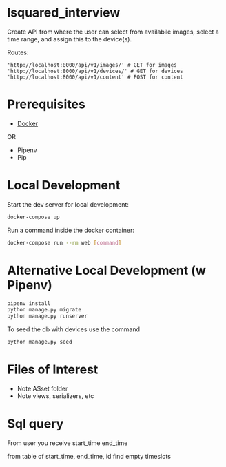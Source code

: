 # lsquared_interview

Create API from where the user can select from availabile images, select a time range, and assign this to the device(s).

Routes:

```(python)
'http://localhost:8000/api/v1/images/' # GET for images
'http://localhost:8000/api/v1/devices/' # GET for devices
'http://localhost:8000/api/v1/content' # POST for content
```

# Prerequisites

- [Docker](https://docs.docker.com/docker-for-mac/install/)

OR

- Pipenv
- Pip

# Local Development

Start the dev server for local development:

```bash
docker-compose up
```

Run a command inside the docker container:

```bash
docker-compose run --rm web [command]
```

# Alternative Local Development (w Pipenv)

```bash
pipenv install
python manage.py migrate
python manage.py runserver
```

To seed the db with devices use the command

```bash
python manage.py seed
```

# Files of Interest

- Note ASset folder
- Note views, serializers, etc

# Sql query

From user you receive
start_time
end_time

from table of start_time, end_time, id
find empty timeslots
